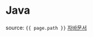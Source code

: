 # Java

source: `{{ page.path }}`
<a href="https://docs.oracle.com/javase/8/docs/api/index.html" target="_blank">자바문서</a>
